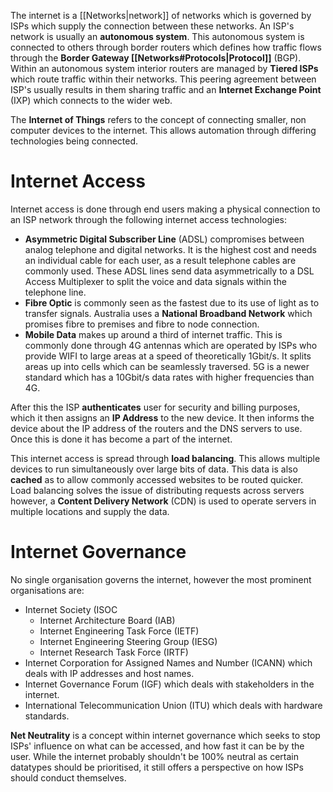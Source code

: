 The internet is a [[Networks|network]] of networks which is governed by ISPs which supply the connection between these networks. An ISP's network is usually an **autonomous system**. This autonomous system is connected to others through border routers which defines how traffic flows through the **Border Gateway [[Networks#Protocols|Protocol]]** (BGP). Within an autonomous system interior routers are managed by **Tiered ISPs** which route traffic within their networks. This peering agreement between ISP's usually results in them sharing traffic and an **Internet Exchange Point** (IXP) which connects to the wider web.

The **Internet of Things** refers to the concept of connecting smaller, non computer devices to the internet. This allows automation through differing technologies being connected.

# Internet Access
Internet access is done through end users making a physical connection to an ISP network through the following internet access technologies:
- **Asymmetric Digital Subscriber Line** (ADSL) compromises between analog telephone and digital networks. It is the highest cost and needs an individual cable for each user, as a result telephone cables are commonly used. These ADSL lines send data asymmetrically to a DSL Access Multiplexer to split the voice and data signals within the telephone line.
- **Fibre Optic** is commonly seen as the fastest due to its use of light as to transfer signals. Australia uses a **National Broadband Network** which promises fibre to premises and fibre to node connection.
- **Mobile Data** makes up around a third of internet traffic. This is commonly done through 4G antennas which are operated by ISPs who provide WIFI to large areas at a speed of theoretically 1Gbit/s. It splits areas up into cells which can be seamlessly traversed. 5G is a newer standard which has a 10Gbit/s data rates with higher frequencies than 4G.

After this the ISP **authenticates** user for security and billing purposes, which it then assigns an **IP Address** to the new device. It then informs the device about the IP address of the routers and the DNS servers to use. Once this is done it has become a part of the internet.

This internet access is spread through **load balancing**. This allows multiple devices to run simultaneously over large bits of data. This data is also **cached** as to allow commonly accessed websites to be routed quicker. Load balancing solves the issue of distributing requests across servers however, a **Content Delivery Network** (CDN) is used to operate servers in multiple locations and supply the data.

# Internet Governance
No single organisation governs the internet, however the most prominent organisations are:
- Internet Society (ISOC
	- Internet Architecture Board (IAB)
	- Internet Engineering Task Force (IETF)
	- Internet Engineering Steering Group (IESG)
	- Internet Research Task Force (IRTF)
- Internet Corporation for Assigned Names and Number (ICANN) which deals with IP addresses and host names.
- Internet Governance Forum (IGF) which deals with stakeholders in the internet.
- International Telecommunication Union (ITU) which deals with hardware standards.

**Net Neutrality** is a concept within internet governance which seeks to stop ISPs' influence on what can be accessed, and how fast it can be by the user. While the internet probably shouldn't be 100% neutral as certain datatypes should be prioritised, it still offers a perspective on how ISPs should conduct themselves.
